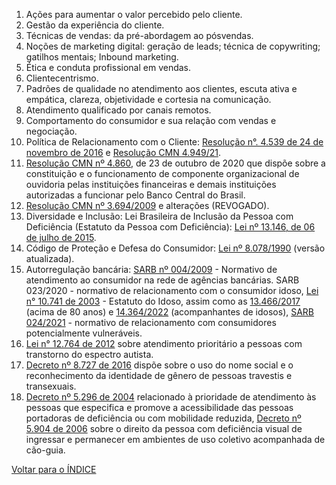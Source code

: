 1. Ações para aumentar o valor percebido pelo cliente.
2. Gestão da experiência do cliente.
3. Técnicas de vendas: da pré-abordagem ao pósvendas.
4. Noções de marketing digital: geração de leads; técnica de copywriting; gatilhos mentais; Inbound marketing.
5. Ética e conduta profissional em vendas.
6. Clientecentrismo.
7. Padrões de qualidade no atendimento aos clientes, escuta ativa e empática, clareza, objetividade e cortesia na comunicação.
8. Atendimento qualificado por canais remotos.
9. Comportamento do consumidor e sua relação com vendas e negociação.
10. Política de Relacionamento com o Cliente: [Resolução n°. 4.539 de 24 de novembro de 2016](https://normativos.bcb.gov.br/Lists/Normativos/Attachments/50293/Res_4539_v3_L.pdf) e [Resolução CMN 4.949/21](https://www.bcb.gov.br/estabilidadefinanceira/exibenormativo?tipo=RESOLU%C3%87%C3%83O%20CMN&numero=4949#:~:text=Disp%C3%B5e%20sobre%20princ%C3%ADpios%20e,de%20produtos%20e%20de%20servi%C3%A7os.&text=Art.,-1%C2%BA%20Esta%20Resolu%C3%A7%C3%A3o).
11. [Resolução CMN nº 4.860](https://www.bcb.gov.br/estabilidadefinanceira/exibenormativo?tipo=Resolu%C3%A7%C3%A3o%20CMN&numero=4860), de 23 de outubro de 2020 que dispõe sobre a constituição e o funcionamento de componente organizacional de ouvidoria pelas instituições financeiras e demais instituições autorizadas a funcionar pelo Banco Central do Brasil.
12. [Resolução CMN nº 3.694/2009](https://www.bcb.gov.br/estabilidadefinanceira/exibenormativo?tipo=Resolu%C3%A7%C3%A3o&numero=3694) e alterações (REVOGADO).
13. Diversidade e Inclusão: Lei Brasileira de Inclusão da Pessoa com Deficiência (Estatuto da Pessoa com Deficiência): [Lei nº 13.146, de 06 de julho de 2015](https://www.planalto.gov.br/ccivil_03/_ato2015-2018/2015/lei/l13146.htm).
14. Código de Proteção e Defesa do Consumidor: [Lei nº 8.078/1990](https://www.planalto.gov.br/ccivil_03/leis/l8078compilado.htm) (versão atualizada).
15. Autorregulação bancária: [SARB nº 004/2009](https://www.youtube.com/watch?v=N3gr9SxV84I) - Normativo de atendimento ao consumidor na rede de agências bancárias. SARB 023/2020 - normativo de relacionamento com o consumidor idoso, [Lei n° 10.741 de 2003](http://www.planalto.gov.br/ccivil_03/LEIS/2003/L10.741compilado.htm) - Estatuto do Idoso, assim como as [13.466/2017](https://www.planalto.gov.br/ccivil_03/_ato2015-2018/2017/lei/l13466.htm) (acima de 80 anos) e [14.364/2022](https://www2.camara.leg.br/legin/fed/lei/2022/lei-14364-1-junho-2022-792755-publicacaooriginal-165421-pl.html) (acompanhantes de idosos), [SARB 024/2021](https://cmsarquivos.autorregulacaobancaria.com.br/Arquivos/documentos/PDF/Normativo%20de%20Relacionamento%20com%20o%20Consumidor%20Potencialmente%20Vulner%C3%A1vel%20-%20aprovada%20CAR%2031_03_21.pdf) - normativo de relacionamento com consumidores potencialmente vulneráveis.
16. [Lei n° 12.764 de 2012](https://www.planalto.gov.br/ccivil_03/_ato2011-2014/2012/lei/l12764.htm) sobre atendimento prioritário a pessoas com transtorno do espectro autista.
17. [Decreto nº 8.727 de 2016](https://www.planalto.gov.br/ccivil_03/_ato2015-2018/2016/decreto/d8727.htm) dispõe sobre o uso do nome social e o reconhecimento da identidade de gênero de pessoas travestis e transexuais.
18. [Decreto nº 5.296 de 2004](http://www.planalto.gov.br/ccivil_03/_ato2004-2006/2004/decreto/d5296.htm) relacionado à prioridade de atendimento às pessoas que especifica e promove a acessibilidade das pessoas portadoras de deficiência ou com mobilidade reduzida, [Decreto nº 5.904 de 2006](https://www.planalto.gov.br/ccivil_03/_ato2004-2006/2006/decreto/d5904.htm) sobre o direito da pessoa com deficiência visual de ingressar e permanecer em ambientes de uso coletivo acompanhada de cão-guia.

[Voltar para o ÍNDICE](https://github.com/andersonjeronimo/concurso_caixa_2024/blob/main/0.%20INDEX.md)
